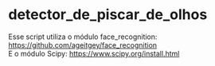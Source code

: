 # detector_de_piscar_de_olhos<br>

Esse script utiliza o módulo face_recognition: https://github.com/ageitgey/face_recognition<br>
E o módulo Scipy: https://www.scipy.org/install.html

